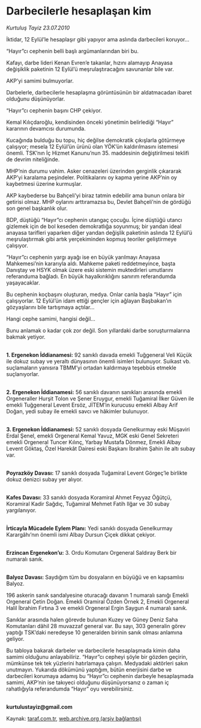 # Darbecilerle hesaplaşan kim

*Kurtuluş Tayiz 23.07.2010*

<div class="yazi"><p>İktidar, 12 Eylül’le hesaplaşır gibi yapıyor ama aslında darbecileri koruyor...</p>
<p>“Hayır”cı cephenin belli başlı argümanlarından biri bu. </p>
<p>Kafayı, darbe lideri Kenan Evren’e takanlar, hızını alamayıp Anayasa değişiklik paketinin 12 Eylül’ü meşrulaştıracağını savunanlar bile var. </p>
<p>AKP’yi samimi bulmuyorlar. </p>
<p>Darbelerle, darbecilerle hesaplaşma görüntüsünün bir aldatmacadan ibaret olduğunu düşünüyorlar. </p>
<p>“Hayır”cı cephenin başını CHP çekiyor. </p>
<p>Kemal Kılıçdaroğlu, kendisinden önceki yönetimin belirlediği “Hayır” kararının devamcısı durumunda. </p>
<p>Kucağında bulduğu bu topu, hiç değilse demokratik çıkışlarla götürmeye çalışıyor; mesela 12 Eylül’ün ürünü olan YÖK’ün kaldırılmasını istemesi önemli. TSK’nın İç Hizmet Kanunu’nun 35. maddesinin değiştirilmesi teklifi de devrim niteliğinde. </p>
<p>MHP’nin durumu vahim. Asker cenazeleri üzerinden gerginlik çıkararak AKP’yi karalama peşindeler. Politikalarını oy kapma yerine AKP’nin oy kaybetmesi üzerine kurmuşlar. </p>
<p>AKP kaybederse bu Bahçeli’yi biraz tatmin edebilir ama bunun onlara bir getirisi olmaz. MHP oylarını arttıramazsa bu, Devlet Bahçeli’nin de gördüğü son genel başkanlık olur. </p>
<p>BDP, düştüğü “Hayır”cı cephenin utangaç çocuğu. İçine düştüğü utancı gizlemek için de bol keseden demokratlığa soyunmuş; bir yandan ideal anayasa tarifleri yaparken diğer yandan değişlik paketinin aslında 12 Eylül’ü meşrulaştırmak gibi artık yerçekiminden kopmuş teoriler geliştirmeye çalışıyor.</p>
<p>“Hayır”cı cephenin yargı ayağı ise en büyük yarılmayı Anayasa Mahkemesi’nin kararıyla aldı. Mahkeme paketi reddetmeyince, başta Danıştay ve HSYK olmak üzere eski sistemin muktedirleri umutlarını referanduma bağladı. En büyük hayalkırıklığını sanırım referandumda yaşayacaklar. </p>
<p>Bu cephenin koçbaşını oluşturan, medya. Onlar canla başla “Hayır” için çalışıyorlar. 12 Eylül’ün idam ettiği gençler için ağlayan Başbakan’ın gözyaşlarını bile tartışmaya açtılar...</p>
<p>Hangi cephe samimi, hangisi değil... </p>
<p>Bunu anlamak o kadar çok zor değil. Son yıllardaki darbe soruşturmalarına bakmak yetiyor. </p>
<p><b><br/>1. Ergenekon İddianamesi:</b> 92 sanıklı davada emekli Tuğgeneral Veli Küçük ile dokuz subay ve yeraltı dünyasının önemli isimleri bulunuyor. Suikast vb. suçlamaların yanısıra TBMM’yi ortadan kaldırmaya teşebbüs etmekle suçlanıyorlar. </p>
<p><b><br/>2. Ergenekon İddianamesi:</b> 56 sanıklı davanın sanıkları arasında emekli Orgeneraller Hurşit Tolon ve Şener Eruygur, emekli Tuğamiral İlker Güven ile emekli Tuğgeneral Levent Ersöz, JİTEM’in kurucusu emekli Albay Arif Doğan, yedi subay ile emekli savcı ve hâkimler bulunuyor. </p>
<p><b><br/>3. Ergenekon İddianamesi:</b> 52 sanıklı dosyada Genelkurmay eski Müşaviri Erdal Şenel, emekli Orgeneral Kemal Yavuz, MGK eski Genel Sekreteri emekli Orgeneral Tuncer Kılınç, Yarbay Mustafa Dönmez, Emekli Albay Levent Göktaş, Özel Harekât Dairesi eski Başkanı İbrahim Şahin ile altı subay var. </p>
<p><b><br/>Poyrazköy Davası:</b> 17 sanıklı dosyada Tuğamiral Levent Görgeç’le birlikte dokuz denizci subay yer alıyor. </p>
<p><b><br/>Kafes Davası:</b> 33 sanıklı dosyada Koramiral Ahmet Feyyaz Öğütçü, Koramiral Kadir Sağdıç, Tuğamiral Mehmet Fatih Ilğar ve 30 subay yargılanıyor.</p>
<p><b><br/>İrticayla Mücadele Eylem Planı:</b> Yedi sanıklı dosyada Genelkurmay Karargâhı’nın önemli ismi Albay Dursun Çiçek dikkat çekiyor.</p>
<p><b><br/>Erzincan Ergenekon’u:</b> 3. Ordu Komutanı Orgeneral Saldıray Berk bir numaralı sanık. </p>
<p><b><br/>Balyoz Davası:</b> Saydığım tüm bu dosyaların en büyüğü ve en kapsamlısı Balyoz. </p>
<p>196 askerin sanık sandalyesine oturacağı davanın 1 numaralı sanığı Emekli Orgeneral Çetin Doğan. Emekli Oramiral Özden Örnek 2, Emekli Orgeneral Halil İbrahim Fırtına 3 ve emekli Orgeneral Ergin Saygun 4 numaralı sanık.</p>
<p>Sanıklar arasında halen görevde bulunan Kuzey ve Güney Deniz Saha Komutanları dâhil 28 muvazzaf general var. Bu sayı, 303 generalin görev yaptığı TSK’daki neredeyse 10 generalden birinin sanık olması anlamına geliyor. </p>
<p>Bu tabloya bakarak darbeler ve darbecilerle hesaplaşmada kimin daha samimi olduğunu anlayabiliriz. “Hayır”cı cepheyi şöyle bir gözden geçirin, mümkünse tek tek yüzlerini hatırlamaya çalışın. Medyadaki aktörleri sakın unutmayın. Yukarıda dökümünü yaptığım, bütün enerjisini darbe ve darbecileri korumaya adamış bu “Hayır”cı cephenin darbeyle hesaplaşmada samimi, AKP’nin ise takıyeci olduğunu düşünüyorsanız o zaman iç rahatlığıyla referandumda “Hayır” oyu verebilirsiniz. </p>
<p><b><br/>kurtulustayiz@gmail.com</b></p></div>

Kaynak: [taraf.com.tr](http://www.taraf.com.tr:80/kurtulus-tayiz/makale-darbecilerle-hesaplasan-kim.htm), [web.archive.org (arşiv bağlantısı)](http://web.archive.org/web/20100725004516/http://www.taraf.com.tr:80/kurtulus-tayiz/makale-darbecilerle-hesaplasan-kim.htm)
